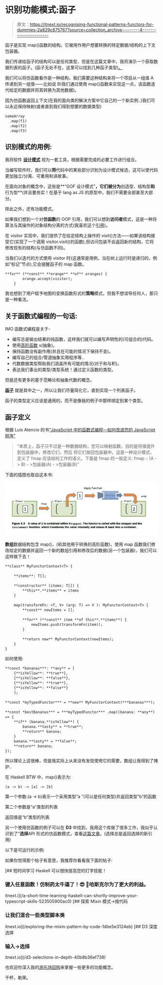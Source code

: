 # 识别功能模式:函子

> 原文：<https://itnext.io/recognising-functional-patterns-functors-for-dummies-2a829c875767?source=collection_archive---------4----------------------->

函子是实现 map()函数的结构。它被用作用户想要转换的特定数据/结构的上下文包装器。

我们传递给函子的结构可以是任何类型，但是在这篇文章中，我将演示一个获取数据列表的函子。(函子无处不在，这里可以找到几种函子类型[)。](https://blog.ploeh.dk/2018/03/22/functors/)

我们可以将仿函数看作是一种结构，我们需要这种结构来将一个项目从一组值 A 传递到另一组值——比如说 B(我们通过使用 map()函数来实现这一点，该函数迭代给定的数据并将其转换为其他数据)。

因为仿函数返回上下文(在我的面向类的解决方案中它自己的一个新实例..)我们可以永远保持映射(或者直到我们得到想要的数据类型)

```
someArray
  .map(f1)
  .map(f2)
  .map(f3)
```

## 识别模式的用例:

我将软件 [**设计模式**](https://en.wikipedia.org/wiki/Software_design_pattern) 视为一套工具，根据需要完成的必要工作进行组合。

当编写软件时，我们可以**将**代码中的某些部分识别为设计模式候选，这可以使代码更加独立/分离、可重用和讲故事。

在面向对象的概念中，这些是**“GOF 设计模式”**，它们被分为**创造型、结构型**和**行为型**(并且要务实！在基于 lang as JS 的原型中，我们不需要全部甚至大部分。

除此之外，还有功能模式。

如果我们想到一个对**仿函数**的 OOP 引用，我们可以想到**访问者**模式，这是一种将算法与其操作的对象结构分离的方式(我喜欢这个[引用](https://github.com/thma/LtuPatternFactory#visitor--foldable))。

在 visitor 实现中，我们提供了在给定结构上操作的 visit()方法——如果该结构接受它(实现了一个调用 visitor.visit()的函数),但访问包装不会返回新的结构，它将修改现有的结构(与仿函数不同)。

当我们以迭代的方式使用 visitor 时(这通常是用例，当在树上运行时是递归的，例如“标记”节点),它会提醒函子的 map 函数。

```
**for** (**const** **orange** **of** oranges) {
        orange.accept(visitor);
    }
```

我也想到了用户赋予地图的变换函数形式的**策略**模式，但我不想误导任何人，那只是一种看法。

## 关于函数式编程的一句话:

IMO 函数式编程是关于-

*   编写总是输出结果的纯函数，这样我们就可以编写声明性的(可组合的)代码。
*   使用[高阶函数](https://en.wikipedia.org/wiki/Higher-order_function) s(抽象)。
*   保持函数没有副作用(并且在可能的情况下保持不变)。
*   编写自己的组合/管道抽象实用程序等..
*   代数数据类型帮助我们涵盖所有可能的情况(对于和与积)。
*   表达我们事业的类型/类型系统！通过定义函数的类型。

但是还有更多的基于范畴论和抽象代数的概念。

[**函子**](https://bartoszmilewski.com/2015/11/17/its-all-about-morphisms/) 就是其中之一，所以让我们尽量简化它，直到实现一个列表函子。

函子的类型定义应该是通用的，而不是像我的例子中那样绑定到某个类型。

## 函子定义

根据 Luis Atencio 的书[“JavaScript 中的函数式编程—如何改进您的 JavaScript 程序”](https://www.amazon.com/Functional-Programming-JavaScript-Javascript-Techniques/dp/B07KFPZLQ6/ref=tmm_aud_title_sr?_encoding=UTF8&qid=&sr=)

> “本质上，函子只不过是一种数据结构，您可以映射函数，目的是将值提升到包装器中，修改它们，然后
> 将它们放回包装器中。这是一种设计模式，定义了 fmap 应该如何工作的语义。下面是 fmap 的一般定义:
> fmap :: (A - > B) - >包装器(A) - >包装器(B)”

下面的插图也取自这本书:

![](img/077eb2d9e230fcc059173545c15db232.png)

**数组**数据结构包含 map()，(和其他用于转换的高阶函数)，使用 map 函数我们修改给定的数据并返回一个新的数组引用和修改后的数据(另一个包装器)，我们可以这样做下去！

```
**class** MyFunctorContext<T> {

    **items**: T[];

    **constructor** (items: T[]) {
        **this**.**items** = items
    }

    map(transformFn: <T, V> (arg: T) => V ): MyFunctorContext<T> {
        **const** newItems = [];

        **for** (**const** item **of this**.**items**) {
            newItems.push(transformFn(item));
        }

        **return new** MyFunctorContext(newItems);
    }
}
```

如何使用:

```
**const *bananas***: **any** = [
    {**isYellow**: **true**},
    {**isYellow**: **false**},
    {**isYellow**: **true**},
    {**isYellow**: **false**}
    ];

**const *myTypedFunctor*** = **new** MyFunctorContext(***bananas***);

**const *bestBananas*** = ***myTypedFunctor*** .map((banana: **any**) => {
    **if** (banana.**isYellow**) {
        banana.**tasty** = **true**;
        **return** banana;
    }
    banana.**tasty** = **false**;
    **return** banana;
});
```

所以理论上这很棒，但是我实际上从来没有发现使用它的需要，数组<t>让我得到了掩护..</t>

在 Haskell BTW 中，map()表示为:

```
(a -> b) -> [a] -> [b]
```

第一个参数:(a -> b)表示一个采用类型“a ”(可以是任何类型)并返回类型“b”的函数

第二个参数是“a”类型的列表

返回值是“b”类型的列表

另一个使用仿函数的例子可以在 **D3** 中找到，我用这个库做了很多工作，我似乎认识到了“**选择**API 形式的仿函数模式，查看[这篇文章](http://www.dreadedsoftware.com/blog/2016/1/16/d3js-is-a-functor-over-the-dom)。(选择总是返回选择的新引用)

以下是可运行的示例:

如果你觉得那个帖子有意思，我推荐你看看我下面的帖子:

[](/a-short-time-learning-haskell-can-shortly-improve-your-typescript-skills-523505900ac0) [## 短时间学习 Haskell 可以很快提高您的打字技能！

### 键入任意函数！仿制药太牛逼了！😎 👏哈斯克尔为了更大的利益。

itnext.i](/a-short-time-learning-haskell-can-shortly-improve-your-typescript-skills-523505900ac0) [](/exploring-the-mixin-pattern-by-code-1dbe5e3124eb) [## 探索 Mixin 模式→按代码

### 让我们混合一些类型脚本类

itnext.io](/exploring-the-mixin-pattern-by-code-1dbe5e3124eb) [](/d3-selections-in-depth-40b8b36ef738) [## D3 深度选择

### 输入→选择

itnext.io](/d3-selections-in-depth-40b8b36ef738) 

也欢迎你深入我的[游乐场回购](https://github.com/LironHazan/advanced-patterns-in-typescript/blob/master/functional/algebric-data-types.ts)来掌握一些更多的功能概念。

干杯，勒荣。